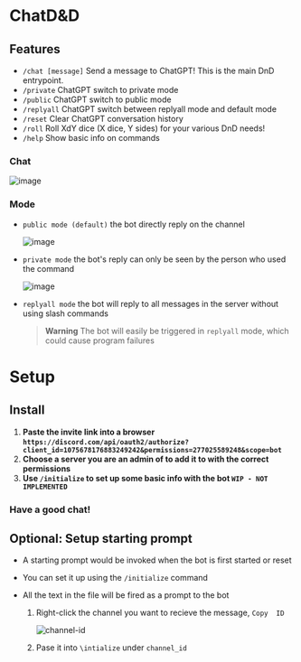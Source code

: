 # ChatD&D

## Features

* `/chat [message]` Send a message to ChatGPT! This is the main DnD entrypoint.
* `/private` ChatGPT switch to private mode
* `/public`  ChatGPT switch to public  mode
* `/replyall`  ChatGPT switch between replyall mode and default mode
* `/reset` Clear ChatGPT conversation history
* `/roll` Roll XdY dice (X dice, Y sides) for your various DnD needs!
* `/help`  Show basic info on commands

### Chat

![image](https://user-images.githubusercontent.com/89479282/206497774-47d960cd-1aeb-4fba-9af5-1f9d6ff41f00.gif)

### Mode

* `public mode (default)`  the bot directly reply on the channel

  ![image](https://user-images.githubusercontent.com/89479282/206565977-d7c5d405-fdb4-4202-bbdd-715b7c8e8415.gif)

* `private mode` the bot's reply can only be seen by the person who used the command

  ![image](https://user-images.githubusercontent.com/89479282/206565873-b181e600-e793-4a94-a978-47f806b986da.gif)

* `replyall mode` the bot will reply to all messages in the server without using slash commands

   > **Warning**
   > The bot will easily be triggered in `replyall` mode, which could cause program failures

# Setup

## Install

1. **Paste the invite link into a browser `https://discord.com/api/oauth2/authorize?client_id=1075678176883249242&permissions=277025589248&scope=bot`**
2. **Choose a server you are an admin of to add it to with the correct permissions**
3. **Use `/initialize` to set up some basic info with the bot `WIP - NOT IMPLEMENTED`**

### Have a good chat!

## Optional: Setup starting prompt

* A starting prompt would be invoked when the bot is first started or reset
* You can set it up using the `/initialize` command
* All the text in the file will be fired as a prompt to the bot

   1. Right-click the channel you want to recieve the message, `Copy  ID`
   
        ![channel-id](https://user-images.githubusercontent.com/89479282/207697217-e03357b3-3b3d-44d0-b880-163217ed4a49.PNG)
    
   2. Pase it into `\intialize` under `channel_id`
